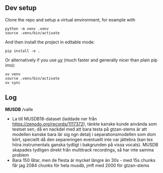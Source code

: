 ## Dev setup
Clone the repo and setup a virtual environment, for example with
```
python -m venv .venv 
source .venv/bin/activate
```
And then install the project in editable mode:
```
pip install -e .
```
Or alternatively if you use [uv](https://docs.astral.sh/uv/) (much faster and generally nicer than
plain pip imo):
```
uv venv
source .venv/bin/activate
uv sync
```

## Log
**MUSDB**  /valle
- La till MUSDB18-dataset (laddade ner från https://zenodo.org/records/1117372), tänkte kanske kunde
  använda som testset sen, då en nackdel med att bara testa på gtzan-stems är att modellen kanske
  bara lär sig ngn detalj i separationsmodellen som dom kört, speciellt då den separeringen eventuellt
  inte var jättebra (kan tex höra instrumentals ganska tydligt i bakgrunden på vissa vocals). MUSDB
  skapades tydligen direkt från multitrack recordings, så har inte samma problem
- Bara 150 låtar, men de flesta är mycket längre än 30s - med 15s chunks får jag 2084 chunks för hela
  musdb, jmft med 2000 för gtzan-stems
